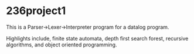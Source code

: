 # 236project1

This is a Parser->Lexer->Interpreter program for a datalog program. 

Highlights include, finite state automata, depth first search forest, recursive algorithms, and object oriented programming.

